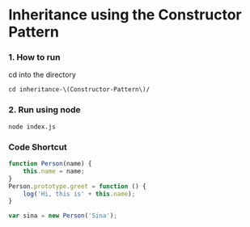 # Inheritance using the Constructor Pattern

### 1. How to run
cd into the directory
```
cd inheritance-\(Constructor-Pattern\)/
```

### 2. Run using node
```
node index.js
```

### Code Shortcut
```javascript
function Person(name) {
    this.name = name;
}
Person.prototype.greet = function () {
    log('Hi, this is' + this.name);
}

var sina = new Person('Sina');
```
